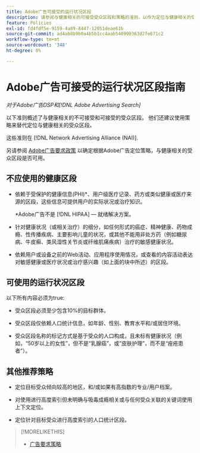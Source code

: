 ```yaml
---
title: Adobe广告可接受的运行状况区段
description: 请参阅与健康相关的可接受受众区段和策略的准则，以作为定位与健康相关的受众区段的替代方法。
feature: Policies
exl-id: fd4fdf5e-9159-4a89-8447-12051deae61b
source-git-commit: ad4ab8b9b0a4b5b1cc4aab540900363d2fe671c2
workflow-type: tm+mt
source-wordcount: '348'
ht-degree: 0%

---
```


# Adobe广告可接受的运行状况区段指南

*对于Adobe广告DSP和[!DNL Adobe Advertising Search]*

以下准则概述了与健康相关的不可接受和可接受的受众区段。 他们还建议使用策略来替代定位与健康相关的受众区段。

这些准则在 [!DNL Network Advertising Alliance (NAI)].

另请参阅 [Adobe广告要求政策](/help/policies/ad-requirements-policy.md) 以确定根据Adobe广告定位策略，与健康相关的受众区段是否可用。

## 不应使用的健康区段

* 依赖于受保护的健康信息(PHI)\*、用户级医疗记录、药方或类似健康或医疗来源的区段，这些信息可提供用户的实际状况或治疗知识。

   \*Adobe广告不是 [!DNL HIPAA] — 就绪解决方案。

* 针对健康状况（或相关治疗）的细分，如任何形式的癌症、精神健康、药物成瘾、性传播疾病、主要影响儿童的状况，或其他不能用非处方药（例如糖尿病、牛皮癣、类风湿性关节炎或纤维肌痛疾病）治疗的敏感健康状况。

* 依赖用户或设备之前的Web活动、应用程序使用情况，或查看的内容活动表达对敏感健康或医疗状况或治疗感兴趣（如上面的块中所述）的区段。

## 可使用的运行状况区段

以下所有内容必须为true:

* 受众区段必须至少包含10%的目标群体。

* 受众区段仅依赖人口统计信息，如年龄、性别、教育水平和/或居住环境。

* 受众区段名称的标记方式是基于受众的人口构成，且未标有健康状况（例如，“50岁以上的女性”，但不是“乳腺癌”，或“皮肤护理”，而不是“痤疮患者”）。

## 其他推荐策略

* 定位目标受众倾向较高的地区，和/或如果有高指数的专业/用户档案。

* 对使用进行高度索引但未明确与吸毒成瘾相关或与任何受众关联的关键词使用上下文定位。

* 定位针对目标受众进行高度索引的人口统计区段。

>[!MORELIKETHIS]
>
>* [广告要求策略](/help/policies/ad-requirements-policy.md)

